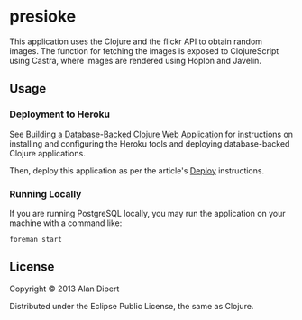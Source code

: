 # presioke

This application uses the Clojure and the flickr API to obtain random
images.  The function for fetching the images is exposed to
ClojureScript using Castra, where images are rendered using Hoplon and
Javelin.

## Usage

### Deployment to Heroku

See [Building a Database-Backed Clojure Web
Application](https://devcenter.heroku.com/articles/clojure-web-application)
for instructions on installing and configuring the Heroku tools and
deploying database-backed Clojure applications.

Then, deploy this application as per the article's
[Deploy](https://devcenter.heroku.com/articles/clojure-web-application#deploy)
instructions.

### Running Locally

If you are running PostgreSQL locally, you may run the application on
your machine with a command like:

    foreman start

## License

Copyright © 2013 Alan Dipert

Distributed under the Eclipse Public License, the same as Clojure.
